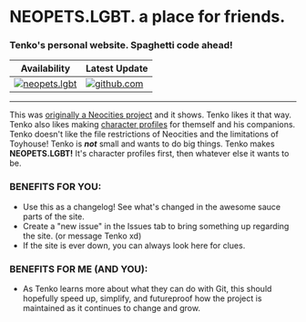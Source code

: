 <h1 align="left">NEOPETS.LGBT. a place for friends.</h1>
<h3 align="left">Tenko's personal website. Spaghetti code ahead! </h3>

| Availability                                                                                                         | Latest Update |
|-----------------------------------------------------------------------------------------------------------------------|--------------------------|
| [![neopets.lgbt](https://img.shields.io/website?url=https%3A%2F%2Fneopets.lgbt%2F)](https://neopets.lgbt/) | [![github.com](https://img.shields.io/github/last-commit/tenkowski/NEOPETS.LGBT)](https://github.com/tenkowski/NEOPETS.LGBT/commits/master/) |

---
This was <a href="https://tenkowski.neocities.org/">originally a Neocities project</a> and it shows. Tenko likes it that way. Tenko also likes making <a href="https://neopets.lgbt/neopets">character profiles</a> for themself and his companions. Tenko doesn't like the file restrictions of Neocities and the limitations of Toyhouse! Tenko is <b><i>not</b></i> small and wants to do big things. Tenko makes <b>NEOPETS.LGBT!</b> It's character profiles first, then whatever else it wants to be.
<br>
### BENEFITS FOR YOU:
  - Use this as a changelog! See what's changed in the awesome sauce parts of the site.
  - Create a "new issue" in the Issues tab to bring something up regarding the site. (or message Tenko xd)
  - If the site is ever down, you can always look here for clues.
### BENEFITS FOR ME (AND YOU):
- As Tenko learns more about what they can do with Git, this should hopefully speed up, simplify, and futureproof how the project is maintained as it continues to change and grow. 

